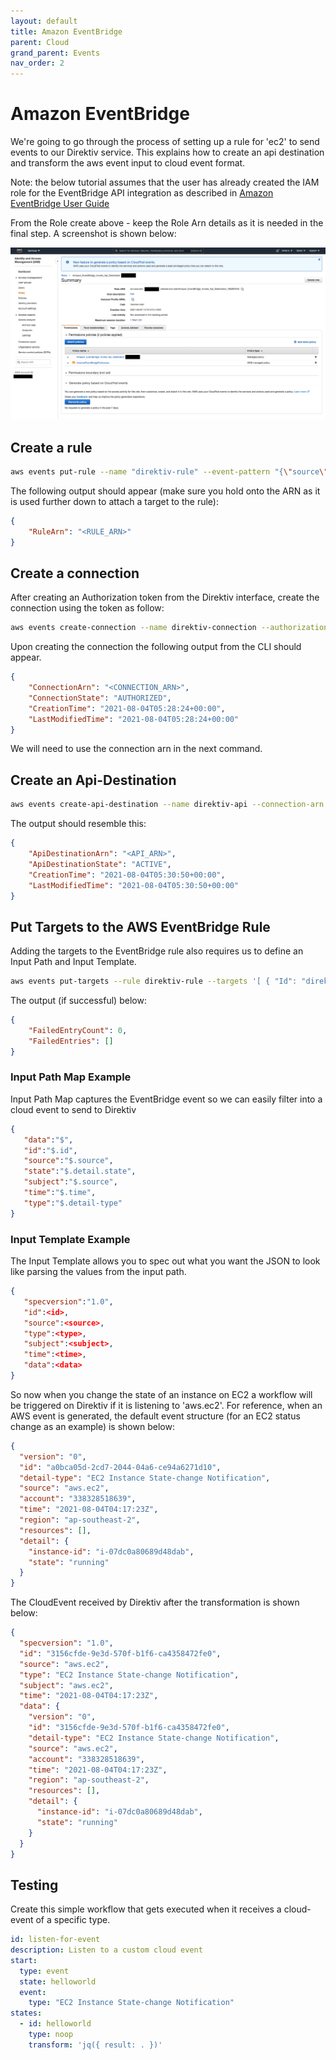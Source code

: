 ```yaml
---
layout: default
title: Amazon EventBridge
parent: Cloud
grand_parent: Events
nav_order: 2
---
```


# Amazon EventBridge

We're going to go through the process of setting up a rule for 'ec2' to send events to our Direktiv service. This explains how to create an api destination and transform the aws event input to cloud event format. 

Note: the below tutorial assumes that the user has already created the IAM role for the EventBridge API integration as described in [Amazon EventBridge User Guide](https://docs.aws.amazon.com/eventbridge/latest/userguide/eb-use-identity-based.html)

From the Role create above - keep the Role Arn details as it is needed in the final step. A screenshot is shown below:

<p align=center>
<img src="../../../assets/aws/aws-iam-role-eventbridge.png" alt="aws-iam-role-eventbridge"/>
</p>



## Create a rule

```sh
aws events put-rule --name "direktiv-rule" --event-pattern "{\"source\": [\"aws.ec2\"]}"
```

The following output should appear (make sure you hold onto the ARN as it is used further down to attach a target to the rule):

```json
{
    "RuleArn": "<RULE_ARN>"
}
```

## Create a connection

After creating an Authorization token from the Direktiv interface, create the connection using the token as follow:

```sh
aws events create-connection --name direktiv-connection --authorization-type API_KEY --auth-parameters "{\"ApiKeyAuthParameters\": {\"ApiKeyName\":\"Authorization\", \"ApiKeyValue\":\"Bearer <DIREKTIV_TOKEN>\"}}"
```

Upon creating the connection the following output from the CLI should appear.

```json
{
    "ConnectionArn": "<CONNECTION_ARN>",
    "ConnectionState": "AUTHORIZED",
    "CreationTime": "2021-08-04T05:28:24+00:00",
    "LastModifiedTime": "2021-08-04T05:28:24+00:00"
}
```

We will need to use the connection arn in the next command.

## Create an Api-Destination

```sh
aws events create-api-destination --name direktiv-api --connection-arn "<CONNECTION_ARN>" --invocation-endpoint https://run.direktiv.io/api/namespaces/complex-workflows/event --http-method POST
```

The output should resemble this:

```json
{
    "ApiDestinationArn": "<API_ARN>",
    "ApiDestinationState": "ACTIVE",
    "CreationTime": "2021-08-04T05:30:50+00:00",
    "LastModifiedTime": "2021-08-04T05:30:50+00:00"
}
```

## Put Targets to the AWS EventBridge Rule

Adding the targets to the EventBridge rule also requires us to define an Input Path and Input Template.

```sh
aws events put-targets --rule direktiv-rule --targets '[ { "Id": "direktiv-api", "RoleArn": "<ROLE_ARN>", "Arn": "<API_ARN>", "InputTransformer": { "InputPathsMap": { "data":"$", "id":"$.id", "source":"$.source", "state":"$.detail.state", "subject":"$.source", "time":"$.time", "type":"$.detail-type" }, "InputTemplate": " {\"specversion\":\"1.0\", \"id\":<id>, \"source\":<source>, \"type\":<type>, \"subject\":<subject>, \"time\":<time>, \"data\":<data>}" } } ]'
```

The output (if successful) below:

```json
{
    "FailedEntryCount": 0,
    "FailedEntries": []
}
```

### Input Path Map Example

Input Path Map captures the EventBridge event so we can easily filter into a cloud event to send to Direktiv

```json
{
   "data":"$",
   "id":"$.id",
   "source":"$.source",
   "state":"$.detail.state",
   "subject":"$.source",
   "time":"$.time",
   "type":"$.detail-type"
}
```

### Input Template Example

The Input Template allows you to spec out what you want the JSON to look like parsing the values from the input path.

```json
{
   "specversion":"1.0",
   "id":<id>,
   "source":<source>,
   "type":<type>,
   "subject":<subject>,
   "time":<time>,
   "data":<data>
}
```

So now when you change the state of an instance on EC2 a workflow will be triggered on Direktiv if it is listening to 'aws.ec2'. For reference, when an AWS event is generated, the default event structure (for an EC2 status change as an example) is shown below:

```json
{
  "version": "0",
  "id": "a0bca05d-2cd7-2044-04a6-ce94a6271d10",
  "detail-type": "EC2 Instance State-change Notification",
  "source": "aws.ec2",
  "account": "338328518639",
  "time": "2021-08-04T04:17:23Z",
  "region": "ap-southeast-2",
  "resources": [],
  "detail": {
    "instance-id": "i-07dc0a80689d48dab",
    "state": "running"
  }
}
```

The CloudEvent received by Direktiv after the transformation is shown below:

```json
{
  "specversion": "1.0",
  "id": "3156cfde-9e3d-570f-b1f6-ca4358472fe0",
  "source": "aws.ec2",
  "type": "EC2 Instance State-change Notification",
  "subject": "aws.ec2",
  "time": "2021-08-04T04:17:23Z",
  "data": {
    "version": "0",
    "id": "3156cfde-9e3d-570f-b1f6-ca4358472fe0",
    "detail-type": "EC2 Instance State-change Notification",
    "source": "aws.ec2",
    "account": "338328518639",
    "time": "2021-08-04T04:17:23Z",
    "region": "ap-southeast-2",
    "resources": [],
    "detail": {
      "instance-id": "i-07dc0a80689d48dab",
      "state": "running"
    }
  }
}
```



## Testing

Create this simple workflow that gets executed when it receives a cloud-event of a specific type.

```yaml
id: listen-for-event
description: Listen to a custom cloud event
start:
  type: event
  state: helloworld
  event:
    type: "EC2 Instance State-change Notification"
states:
  - id: helloworld
    type: noop
    transform: 'jq({ result: . })'
```

